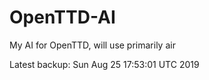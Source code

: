 # OpenTTD-AI
My AI for OpenTTD, will use primarily air

Latest backup: Sun Aug 25 17:53:01 UTC 2019
